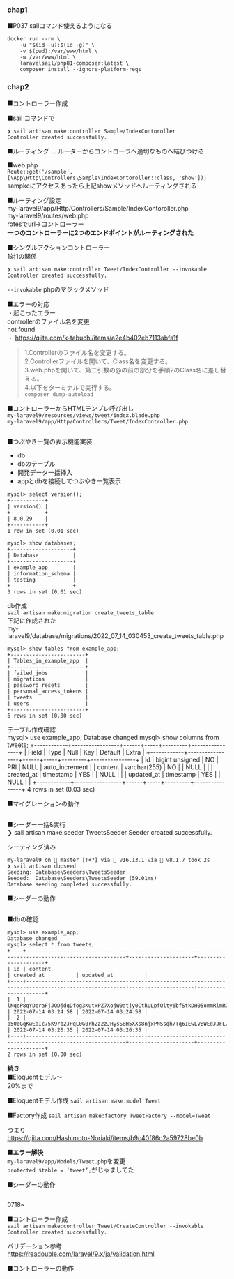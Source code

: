 ### chap1

■P037 sailコマンド使えるようになる
```
docker run --rm \
    -u "$(id -u):$(id -g)" \
    -v $(pwd):/var/www/html \
    -w /var/www/html \
    laravelsail/php81-composer:latest \
    composer install --ignore-platform-reqs
```

### chap2
■コントローラー作成

■sail コマンドで
```
❯ sail artisan make:controller Sample/IndexContoroller 
Controller created successfully.
```

■ルーティング ... ルーターからコントローラへ適切なものへ結びつける

■web.php  
`Route::get('/sample', [\App\Http\Controllers\Sample\IndexContoroller::class, 'show']);`  
sampkeにアクセスあったら上記showメソッドへルーティングされる

■ルーティング設定  
my-laravel9/app/Http/Controllers/Sample/IndexContoroller.php  
my-laravel9/routes/web.php  
rotesでurl→コントローラー  
**一つのコントローラーに2つのエンドポイントがルーティングされた**

■シングルアクションコントローラー  
1対1の関係  
```
❯ sail artisan make:controller Tweet/IndexController --invokable
Controller created successfully.
```
`--invokable` phpのマジックメソッド  

■エラーの対応  
・起こったエラー  
controllerのファイル名を変更  
not found  
・
https://qiita.com/k-tabuchi/items/a2e4b402eb7113abfa1f
>1.Controllerのファイル名を変更する。  
>2.Controllerファイルを開いて、Class名を変更する。  
>3.web.phpを開いて、第二引数の@の前の部分を手順2のClass名に差し替える。  
>4.以下をターミナルで実行する。  
`composer dump-autoload`  

■コントローラーからHTMLテンプレ呼び出し  
`my-laravel9/resources/views/tweet/index.blade.php`  
`my-laravel9/app/Http/Controllers/Tweet/IndexController.php`  
<p><img src="./_images/chap2_img1.png" alt="" /></p> 

■つぶやき一覧の表示機能実装
- db  
- dbのテーブル  
- 開発データ一括挿入  
- appとdbを接続してつぶやき一覧表示  

```
mysql> select version();
+-----------+
| version() |
+-----------+
| 8.0.29    |
+-----------+
1 row in set (0.01 sec)

mysql> show databases;
+--------------------+
| Database           |
+--------------------+
| example_app        |
| information_schema |
| testing            |
+--------------------+
3 rows in set (0.01 sec)
```

db作成  
`sail artisan make:migration create_tweets_table`  
下記に作成された  
my-laravel9/database/migrations/2022_07_14_030453_create_tweets_table.php  

```
mysql> show tables from example_app;
+------------------------+
| Tables_in_example_app  |
+------------------------+
| failed_jobs            |
| migrations             |
| password_resets        |
| personal_access_tokens |
| tweets                 |
| users                  |
+------------------------+
6 rows in set (0.00 sec)
```

テーブル作成確認  
mysql> use example_app;
Database changed
mysql> show columns from tweets;
+------------+-----------------+------+-----+---------+----------------+
| Field      | Type            | Null | Key | Default | Extra          |
+------------+-----------------+------+-----+---------+----------------+
| id         | bigint unsigned | NO   | PRI | NULL    | auto_increment |
| content    | varchar(255)    | NO   |     | NULL    |                |
| created_at | timestamp       | YES  |     | NULL    |                |
| updated_at | timestamp       | YES  |     | NULL    |                |
+------------+-----------------+------+-----+---------+----------------+
4 rows in set (0.03 sec)

■マイグレーションの動作  
<p><img src="./_images/chap2_img2.png" alt="" /></p> 

■シーダー一括&実行   
❯ sail artisan make:seeder TweetsSeeder
Seeder created successfully.

シーティング済み
```
my-laravel9 on  master [!+?] via  v16.13.1 via 🐘 v8.1.7 took 2s 
❯ sail artisan db:seed
Seeding: Database\Seeders\TweetsSeeder
Seeded:  Database\Seeders\TweetsSeeder (59.01ms)
Database seeding completed successfully.
```

■シーダーの動作  
<p><img src="./_images/chap2_img3.png" alt="" /></p> 

■dbの確認  
```
mysql> use example_app;
Database changed
mysql> select * from tweets;
+----+------------------------------------------------------------------------------------------------------+---------------------+---------------------+
| id | content                                                                                              | created_at          | updated_at          |
+----+------------------------------------------------------------------------------------------------------+---------------------+---------------------+
|  1 | lNqeP8qYDoraFjJQDjdqDfog3KutxPZ7XojW0atjy0CthULpfQlty6bfStkDH05ommRlmROIS8nXgIH5JdOjdFVgnIcvFosB0aFt | 2022-07-14 03:24:58 | 2022-07-14 03:24:58 |
|  2 | p50oGqKwEaIc75K9rb2JPqL0G0rh2z2zJHysS8H5XXs8njxPNSsqh7Tq61EwLVBWEdJJFL26AIuRNBSbqmQ2UFKr4oEUMmWAoGwX | 2022-07-14 03:26:35 | 2022-07-14 03:26:35 |
+----+------------------------------------------------------------------------------------------------------+---------------------+---------------------+
2 rows in set (0.00 sec)
```

**続き**  
■Eloquentモデル〜  
20%まで  

■Eloquentモデル作成
`sail artisan make:model Tweet`  

■Factory作成
`sail artisan make:factory TweetFactory --model=Tweet`  

つまり  
https://qiita.com/Hashimoto-Noriaki/items/b9c40f86c2a59728be0b

**■エラー解決**  
`my-laravel9/app/Models/Tweet.php`を変更  
`protected $table = ‘tweet’;`がじゃましてた  

■シーダーの動作  
<p><img src="./_images/chap2_img4.png" alt="" /></p> 

0718~

■コントローラー作成  
`sail artisan make:controller Tweet/CreateController --invokable  
Controller created successfully.`

バリデーション参考  
https://readouble.com/laravel/9.x/ja/validation.html  

■コントローラーの動作  
<p><img src="./_images/chap2_img5.png" alt="" /></p> 
